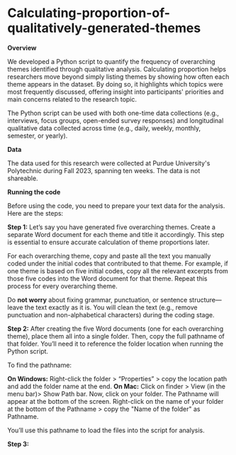 # Calculating-proportion-of-qualitatively-generated-themes
**Overview**

We developed a Python script to quantify the frequency of overarching themes identified through qualitative analysis. Calculating proportion helps researchers move beyond simply listing themes by showing how often each theme appears in the dataset. By doing so, it highlights which topics were most frequently discussed, offering insight into participants' priorities and main concerns related to the research topic.

The Python script can be used with both one-time data collections (e.g., interviews, focus groups, open-ended survey responses) and longitudinal qualitative data collected across time (e.g., daily, weekly, monthly, semester, or yearly).

**Data**

The data used for this research were collected at Purdue University's Polytechnic during Fall 2023, spanning ten weeks. The data is not shareable.

**Running the code**

Before using the code, you need to prepare your text data for the analysis. Here are the steps: 

**Step 1:** Let’s say you have generated five overarching themes. Create a separate Word document for each theme and title it accordingly. This step is essential to ensure accurate calculation of theme proportions later.

For each overarching theme, copy and paste all the text you manually coded under the initial codes that contributed to that theme. For example, if one theme is based on five initial codes, copy all the relevant excerpts from those five codes into the Word document for that theme. Repeat this process for every overarching theme.

Do **not worry** about fixing grammar, punctuation, or sentence structure—leave the text exactly as it is. You will clean the text (e.g., remove punctuation and non-alphabetical characters) during the coding stage.

**Step 2:** After creating the five Word documents (one for each overarching theme), place them all into a single folder. Then, copy the full pathname of that folder. You’ll need it to reference the folder location when running the Python script.

To find the pathname: 

**On Windows:** Right-click the folder > “Properties” > copy the location path and add the folder name at the end.
**On Mac:** Click on finder > View (in the menu bar)> Show Path bar. Now, click on your folder. The Pathname will appear at the bottom of the screen. Right-click on the name of your folder at the bottom of the Pathname > copy the "Name of the folder" as Pathname.

You’ll use this pathname to load the files into the script for analysis.

**Step 3:**
